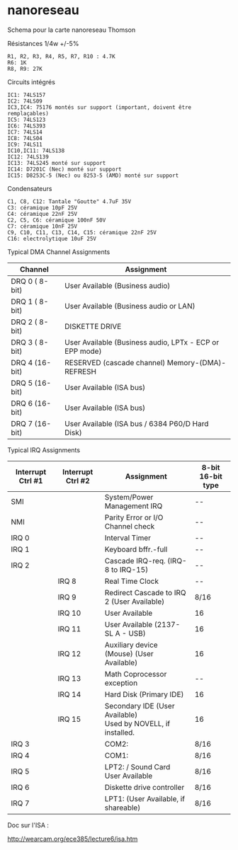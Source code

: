 # nanoreseau

Schema pour la carte nanoreseau Thomson


Résistances 1/4w +/-5%
```
R1, R2, R3, R4, R5, R7, R10 : 4.7K
R6: 1K
R8, R9: 27K
```

Circuits intégrés
```
IC1: 74LS157
IC2: 74LS09
IC3,IC4: 75176 montés sur support (important, doivent être remplaçables)
IC5: 74LS123
IC6: 74LS393
IC7: 74LS14
IC8: 74LS04
IC9: 74LS11
IC10,IC11: 74LS138
IC12: 74LS139
IC13: 74LS245 monté sur support
IC14: D7201C (Nec) monté sur support
IC15: D8253C-5 (Nec) ou 8253-5 (AMD) monté sur support
```


Condensateurs
```
C1, C8, C12: Tantale "Goutte" 4.7uF 35V
C3: céramique 10pF 25V
C4: céramique 22nF 25V
C2, C5, C6: céramique 100nF 50V
C7: céramique 10nF 25V
C9, C10, C11, C13, C14, C15: céramique 22nF 25V
C16: electrolytique 10uF 25V
```


Typical DMA Channel Assignments

| Channel 	      | Assignment                                                   |
| ----------------|------------------------------------------------------------- |
| DRQ 0 ( 8-bit) 	| User Available (Business audio)                              |
| DRQ 1 ( 8-bit) 	| User Available (Business audio or LAN)                       |
| DRQ 2 ( 8-bit) 	| DISKETTE DRIVE                                               |
| DRQ 3 ( 8-bit) 	| User Available (Business audio, LPTx - ECP or EPP mode)      |
| DRQ 4 (16-bit) 	| RESERVED (cascade channel) Memory-(DMA)-REFRESH              |
| DRQ 5 (16-bit) 	| User Available (ISA bus)                                     |
| DRQ 6 (16-bit) 	|User Available (ISA bus)                                      |
| DRQ 7 (16-bit) 	| User Available (ISA bus / 6384 P60/D Hard Disk)              |


 Typical IRQ Assignments


| Interrupt Ctrl #1 | Interrupt Ctrl #2 | Assignment                                |	8-bit 16-bit type |
|-------------------|-------------------|--------------------------------------------|----|                       
| SMI 	  	        |                   | System/Power Management IRQ                |	-- |
| NMI 	  	        |                   | Parity Error or I/O Channel check          |	-- |
| IRQ 0 	  	      |                   | Interval Timer 	                           | -- |
| IRQ 1 	  	      |                   | Keyboard bffr.-full                        |	-- |
| IRQ 2 	  	      |                   | Cascade IRQ-req. (IRQ-8 to IRQ-15)         |	-- |
|                   | IRQ 8             | Real Time Clock 	                         | -- |
|                   | IRQ 9             | Redirect Cascade to IRQ 2 (User Available) | 8/16 |
|                   | IRQ 10            | User Available                             | 16 |
|                   | IRQ 11            | User Available (2137-SL A - USB) 	         | 16 |
|                   | IRQ 12            | Auxiliary device (Mouse) (User Available)  | 16 |
|                   | IRQ 13            | Math Coprocessor exception 	               | -- |
|                   | IRQ 14            | Hard Disk (Primary IDE)                    | 16 |
|                   | IRQ 15            | Secondary IDE (User Available)<br> Used by NOVELL, if installed. |16 |
| IRQ 3             |                   | COM2: 	                                   | 8/16 |
| IRQ 4             |                   | COM1: 	                                   | 8/16 |
| IRQ 5             |                   | LPT2: / Sound Card User Available 	       | 8/16 |
| IRQ 6             |                   | Diskette drive controller 	               | 8/16 |
| IRQ 7             |                   | LPT1: (User Available, if shareable) 	     | 8/16 |

Doc sur l'ISA :

http://wearcam.org/ece385/lecture6/isa.htm
